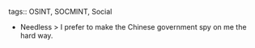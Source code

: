tags:: OSINT, SOCMINT, Social

- Needless > I prefer to make the Chinese government spy on me the hard way.